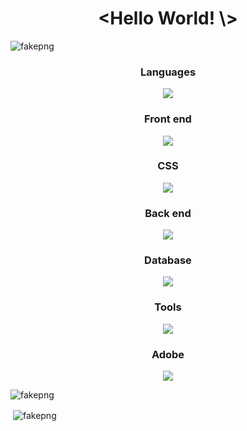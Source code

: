 <h1 align="center">&lt;Hello World! \&gt;</h1>
<p align="left"> <img src="https://komarev.com/ghpvc/?username=fakepng&label=Profile%20views&color=0e75b6&style=flat" alt="fakepng" /> </p>

<h3 align="center">Languages</h3>
<p align="center">
  <a href="https://skillicons.dev">
    <img src="https://skillicons.dev/icons?i=js,ts,c,cpp,md" />
  </a>
</p>

<h3 align="center">Front end</h3>
<p align="center">
  <a href="https://skillicons.dev">
    <img src="https://skillicons.dev/icons?i=nextjs,react,html" />
  </a>
</p>

<h3 align="center">CSS</h3>
<p align="center">
  <a href="https://skillicons.dev">
    <img src="https://skillicons.dev/icons?i=css,tailwind,bootstrap" />
  </a>
</p>

<h3 align="center">Back end</h3>
<p align="center">
  <a href="https://skillicons.dev">
    <img src="https://skillicons.dev/icons?i=nodejs,express" />
  </a>
</p>

<h3 align="center">Database</h3>
<p align="center">
  <a href="https://skillicons.dev">
    <img src="https://skillicons.dev/icons?i=prisma,postgres,mysql,mongodb" />
  </a>
</p>

<h3 align="center">Tools</h3>
<p align="center">
  <a href="https://skillicons.dev">
    <img src="https://skillicons.dev/icons?i=vscode,cloudflare,github,git,linux,stackoverflow,vercel,powershell,bash" />
  </a>
</p>

<h3 align="center">Adobe</h3>
<p align="center">
  <a href="https://skillicons.dev">
    <img src="https://skillicons.dev/icons?i=ai,ps,pr,au,ae" />
  </a>
</p>

<p><img align="center" src="https://github-readme-stats.vercel.app/api/top-langs?username=fakepng&show_icons=true&locale=en&layout=compact&langs_count=8" alt="fakepng" /></p>

<p>&nbsp;<img align="center" src="https://github-readme-stats.vercel.app/api?username=fakepng&show_icons=true&locale=en&count_private=true" alt="fakepng" /></p>
